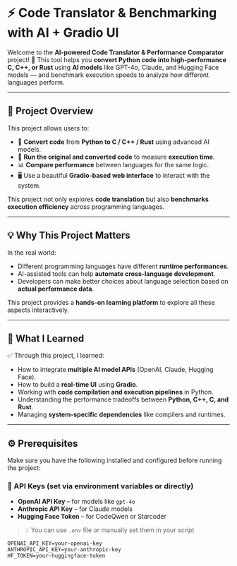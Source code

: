 # ⚡ Code Translator & Benchmarking with AI + Gradio UI

Welcome to the **AI-powered Code Translator & Performance Comparator** project! 🚀 This tool helps you **convert Python code into high-performance C, C++, or Rust** using **AI models** like GPT-4o, Claude, and Hugging Face models — and benchmark execution speeds to analyze how different languages perform.

---

## 🧠 Project Overview

This project allows users to:
- 🔁 **Convert code** from **Python to C / C++ / Rust** using advanced AI models.
- 🧪 **Run the original and converted code** to measure **execution time**.
- 📊 **Compare performance** between languages for the same logic.
- 🖥️ Use a beautiful **Gradio-based web interface** to interact with the system.

This project not only explores **code translation** but also **benchmarks execution efficiency** across programming languages.

---

## 💡 Why This Project Matters

In the real world:
- Different programming languages have different **runtime performances**.
- AI-assisted tools can help **automate cross-language development**.
- Developers can make better choices about language selection based on **actual performance data**.

This project provides a **hands-on learning platform** to explore all these aspects interactively.

---

## 🎯 What I Learned

✅ Through this project, I learned:
- How to integrate **multiple AI model APIs** (OpenAI, Claude, Hugging Face).
- How to build a **real-time UI** using **Gradio**.
- Working with **code compilation and execution pipelines** in Python.
- Understanding the performance tradeoffs between **Python, C++, C, and Rust**.
- Managing **system-specific dependencies** like compilers and runtimes.

---

## ⚙️ Prerequisites

Make sure you have the following installed and configured before running the project:

### 🔐 API Keys (set via environment variables or directly)
- **OpenAI API Key** – for models like `gpt-4o`
- **Anthropic API Key** – for Claude models
- **Hugging Face Token** – for CodeQwen or Starcoder

> 💡 You can use `.env` file or manually set them in your script

```env
OPENAI_API_KEY=your-openai-key
ANTHROPIC_API_KEY=your-anthropic-key
HF_TOKEN=your-huggingface-token
